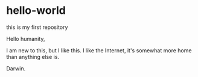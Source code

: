 # hello-world
this is my first repository

Hello humanity,

I am new to this, but I like this. I like the Internet, it's somewhat more home than anything else is.

Darwin.
